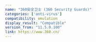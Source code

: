 ```yaml
---
name: "360安全卫士 (360 Security Guards)"
categories: ['anti-virus']
compatibility: emulation
display_result: "Compatible"
version_from: "11.5.0.100"
link: https://www.360.cn/
---
```

